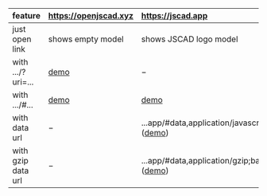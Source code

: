 feature|https://openjscad.xyz|https://jscad.app
:---|:--------------------|:----------------
just open link|shows empty model|shows JSCAD logo model
with .../?uri=... |[demo](https://openjscad.xyz/?uri=https://stamm-wilbrandt.de/en/forum/JSCAD.minimal.js)|−
with .../#...|[demo](https://openjscad.xyz/#https://stamm-wilbrandt.de/en/forum/JSCAD.minimal.js)|[demo](https://jscad.app/#https://stamm-wilbrandt.de/en/forum/JSCAD.minimal.js)
with data url|−|...app/#data,application/javascript;base64,... ([demo](https://jscad.app/#data:application/javascript;base64,bW9kdWxlLmV4cG9ydHM9ZnVuY3Rpb24gbWFpbigpe3JldHVybiByZXF1aXJlKCdAanNjYWQvbW9kZWxpbmcnKS5wcmltaXRpdmVzLnNwaGVyZSh7cmFkaXVzOiA1MH0pfQ==))
with gzip data url|−|...app/#data,application/gzip;base64,... ([demo](https://jscad.app/#data:application/gzip;base64,H4sICAAAAAAAAzYzAA3KwQ5AMAwA0Luv2I1dxsVFIvErixUV66ZdRSL+nXd+MQU9wMGdExcZF6W5YCITPVJjH4aiTIbhVGRo6mmX2Yc2pgAH0lpblxkjFrxAnOQN/vSwD6gymL577Vt90vGbrWIAAAA=))
